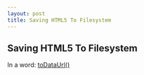 ```yaml
---
layout: post
title: Saving HTML5 To Filesystem
---
```


## Saving HTML5 To Filesystem

In a word: [toDataUrl()](https://developer.mozilla.org/en-US/docs/Web/API/HTMLCanvasElement/toDataURL)

